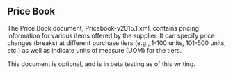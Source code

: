 ## Price Book

The Price Book document, Pricebook-v2015.1.xml, contains pricing information for various items offered by the supplier. It can specify price changes (breaks) at different purchase tiers (e.g., 1-100 units, 101-500 units, etc.) as well as indicate units of measure (UOM) for the tiers.

This document is optional, and is in beta testing as of this writing.